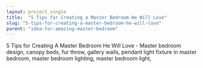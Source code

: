 ```yaml
---
layout: project_single
title:  "5 Tips for Creating a Master Bedroom He Will Love"
slug: "5-tips-for-creating-a-master-bedroom-he-will-love"
parent: "idea-for-amazing-master-bedroom"
---
```

5 Tips for Creating A Master Bedroom He Will Love - Master bedroom design, canopy beds, fur throw, gallery walls, pendant light fixture in master bedroom, master bedroom lighting, master bedroom light,